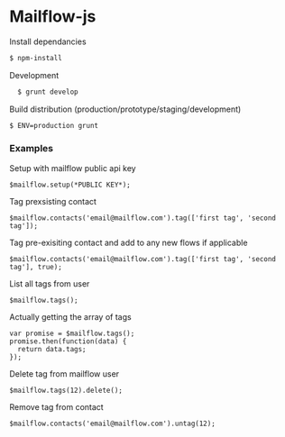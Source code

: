 # Mailflow-js
Install dependancies
```sh
$ npm-install
```

Development
```sh
  $ grunt develop
```

Build distribution (production/prototype/staging/development)
```sh
$ ENV=production grunt
```

### Examples
Setup with mailflow public api key
```
$mailflow.setup(*PUBLIC KEY*);
```

Tag prexsisting contact
```
$mailflow.contacts('email@mailflow.com').tag(['first tag', 'second tag']);
```

Tag pre-exisiting contact and add to any new flows if applicable
```
$mailflow.contacts('email@mailflow.com').tag(['first tag', 'second tag'], true);
```

List all tags from user
```
$mailflow.tags();
```
Actually getting the array of tags
```
var promise = $mailflow.tags();
promise.then(function(data) {
  return data.tags;
});
```

Delete tag from mailflow user 
```
$mailflow.tags(12).delete();
```

Remove tag from contact
```
$mailflow.contacts('email@mailflow.com').untag(12);
```

